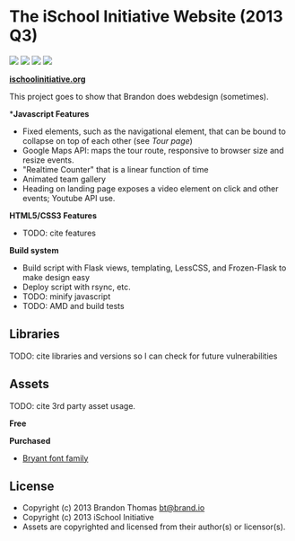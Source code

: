 The iSchool Initiative Website (2013 Q3)
========================================
[![](http://i.imgur.com/DFQpdTF.png)](http://ischoolinitiative.org/)
[![](http://i.imgur.com/pG4XjXT.png)](http://ischoolinitiative.org/about)
[![](http://i.imgur.com/dDZYRWw.png)](http://ischoolinitiative.org/tour)
[![](http://i.imgur.com/FxgHLCs.png)](http://ischoolinitiative.org/pd)

**[ischoolinitiative.org](http://ischoolinitiative.org/)**

This project goes to show that Brandon does webdesign (sometimes). 

***Javascript Features** 

* Fixed elements, such as the navigational element, that can be bound
  to collapse on top of each other (see _Tour page_)
* Google Maps API: maps the tour route, responsive to browser size
  and resize events.
* "Realtime Counter" that is a linear function of time
* Animated team gallery
* Heading on landing page exposes a video element on click and 
  other events; Youtube API use.

**HTML5/CSS3 Features**

* TODO: cite features

**Build system**

* Build script with Flask views, templating, LessCSS, and 
  Frozen-Flask to make design easy
* Deploy script with rsync, etc.
* TODO: minify javascript
* TODO: AMD and build tests

Libraries
---------
TODO: cite libraries and versions so I can check for future vulnerabilities

Assets
------
TODO: cite 3rd party asset usage.

**Free**

**Purchased**

* [Bryant font family](http://www.myfonts.com/fonts/processtype/bryant/)

License
-------
* Copyright (c) 2013 Brandon Thomas <bt@brand.io>
* Copyright (c) 2013 iSchool Initiative
* Assets are copyrighted and licensed from their author(s) or licensor(s).

